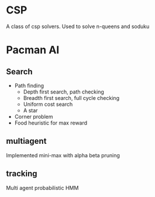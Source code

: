 # CSP
A class of csp solvers. Used to solve n-queens and soduku

# Pacman AI
## Search
* Path finding
  * Depth first search, path checking
  * Breadth first search, full cycle checking
  * Uniform cost search
  * A star
* Corner problem
* Food heuristic for max reward

## multiagent
Implemented mini-max with alpha beta pruning

## tracking
Multi agent probabilistic HMM 

